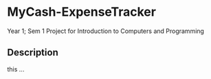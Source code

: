 # MyCash-ExpenseTracker
Year 1; Sem 1 Project for Introduction to Computers and Programming

## Description
this ...